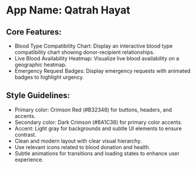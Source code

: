 # **App Name**: Qatrah Hayat

## Core Features:

- Blood Type Compatibility Chart: Display an interactive blood type compatibility chart showing donor-recipient relationships.
- Live Blood Availability Heatmap: Visualize live blood availability on a geographic heatmap.
- Emergency Request Badges: Display emergency requests with animated badges to highlight urgency.

## Style Guidelines:

- Primary color: Crimson Red (#B32346) for buttons, headers, and accents.
- Secondary color: Dark Crimson (#8A1C36) for primary color accents.
- Accent: Light gray for backgrounds and subtle UI elements to ensure contrast.
- Clean and modern layout with clear visual hierarchy.
- Use relevant icons related to blood donation and health.
- Subtle animations for transitions and loading states to enhance user experience.